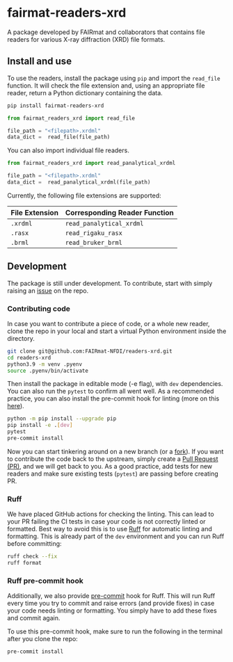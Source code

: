 # fairmat-readers-xrd
A package developed by FAIRmat and collaborators that contains file readers for various
X-ray diffraction (XRD) file formats.

## Install and use
To use the readers, install the package using `pip` and import the `read_file`
function. It will check the file extension and, using an appropriate file
reader, return a Python dictionary containing the data.

```sh
pip install fairmat-readers-xrd
```
```py
from fairmat_readers_xrd import read_file

file_path = "<filepath>.xrdml"
data_dict =  read_file(file_path)
```

You can also import individual file readers. 
```py
from fairmat_readers_xrd import read_panalytical_xrdml

file_path = "<filepath>.xrdml"
data_dict =  read_panalytical_xrdml(file_path)
```

Currently, the following file extensions are supported:

| File Extension    | Corresponding Reader Function     |
| ----------------- | --------------------------------- |
| `.xrdml`          | `read_panalytical_xrdml`          |
| `.rasx`           | `read_rigaku_rasx`                |
| `.brml`           | `read_bruker_brml`                |

## Development
The package is still under development. To contribute, start with simply raising an 
[issue](https://github.com/FAIRmat-NFDI/readers-xrd/issues) on the repo.

### Contributing code
In case you want to contribute a piece of code, or a whole new reader, clone the repo in
your local and start a virtual Python environment inside the directory.
```sh
git clone git@github.com:FAIRmat-NFDI/readers-xrd.git
cd readers-xrd
python3.9 -m venv .pyenv
source .pyenv/bin/activate
```

Then install the package in editable mode (-e flag), with `dev` dependencies. 
You can also run the `pytest` to confirm all went well.
As a recommended practice, you can also install the pre-commit hook for linting (more on
this [here](#ruff-pre-commit-hook)).
```sh
python -m pip install --upgrade pip
pip install -e .[dev]
pytest
pre-commit install
```

Now you can start tinkering around on a new branch (or a [fork](https://docs.github.com/en/pull-requests/collaborating-with-pull-requests/working-with-forks/fork-a-repo)).
If you want to contribute the code back to the upstream, simply create a 
[Pull Request (PR)](https://docs.github.com/en/pull-requests/collaborating-with-pull-requests/proposing-changes-to-your-work-with-pull-requests/creating-a-pull-request),
and we will get back to you. As a good practice, add tests for new readers and
make sure existing tests (`pytest`) are passing before creating PR.

### Ruff
We have placed GitHub actions for checking the linting. This can lead to your PR failing
the CI tests in case your code is not correctly linted or formatted.
Best way to avoid this is to use [Ruff](https://docs.astral.sh/ruff/tutorial/) for 
automatic linting and formatting. 
This is already part of the `dev` environment and you can run Ruff before committing:
```sh
ruff check --fix
ruff format
```
### Ruff pre-commit hook
Additionally, we also provide [pre-commit](https://pre-commit.com) hook for Ruff. This
will run Ruff every time you try to commit and raise errors (and provide fixes)
in case your code needs linting or formatting. You simply have to add these fixes and
commit again.

To use this pre-commit hook, make sure to run the following in the terminal after you
clone the repo:
```sh
pre-commit install
```

